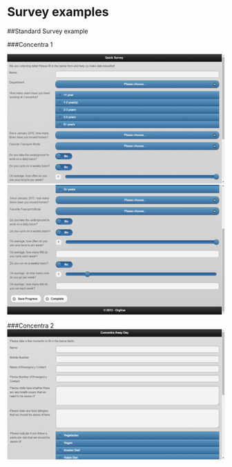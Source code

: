# Survey examples

##Standard Survey example 

###Concentra 1

![](6A-034.survey11.png)
![](6A-035.survey12.png)

###Concentra 2
![](6A-036.survey21.png)



